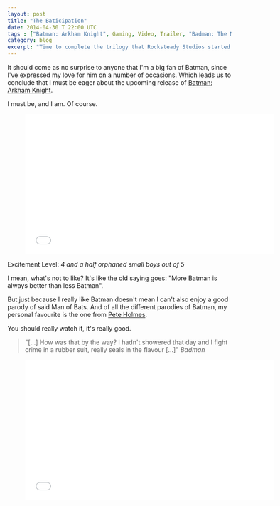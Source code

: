 ```yaml
---
layout: post
title: "The Baticipation"
date: 2014-04-30 T 22:00 UTC
tags : ["Batman: Arkham Knight", Gaming, Video, Trailer, "Badman: The Movie", Humour]
category: blog
excerpt: "Time to complete the trilogy that Rocksteady Studios started with Batman: Arkham Asylum back in 2009. So here we are, five years later and the final game is imminent."
---
```

It should come as no surprise to anyone that I'm a big fan of Batman, since I've expressed my love for him on a number of occasions. Which leads us to conclude that I must be eager about the upcoming release of [Batman: Arkham Knight][batman].

I must be, and I am. Of course.

<div>
<figure class="media-video">
	<iframe width="560" height="315" src="//www.youtube.com/embed/wsf78BS9VE0?rel=0" frameborder="0" allowfullscreen> </iframe>
</figure>
</div>

Excitement Level: *4 and a half orphaned small boys out of 5*

I mean, what's not to like? It's like the old saying goes: "More Batman is always better than less Batman".

But just because I really like Batman doesn't mean I can't also enjoy a good parody of said Man of Bats. And of all the different parodies of Batman, my personal favourite is the one from [Pete Holmes][pete].

You should really watch it, it's really good.

> "[...] How was that by the way? I hadn't showered that day and I fight crime in a rubber suit, really seals in the flavour [...]" <cite>Badman</cite>

<div>
<figure class="media-video">
	<iframe width="560" height="315" src="//www.youtube.com/embed/YGR0Bcf4GQA?rel=0" frameborder="0" allowfullscreen> </iframe>
</figure>
</div>

[batman]: http://batmanarkhamknight.com/
[pete]: http://peteholmes.com/